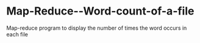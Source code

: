 # Map-Reduce--Word-count-of-a-file
Map-reduce program to display the number of times the word occurs in each file
